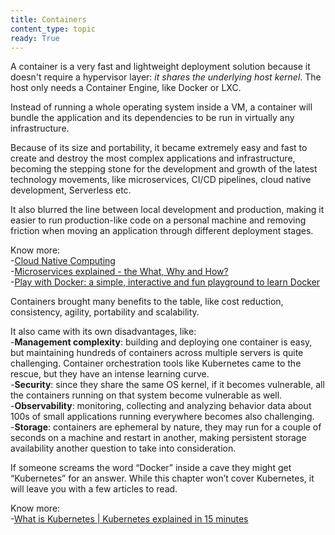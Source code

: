 ```yaml
---
title: Containers
content_type: topic
ready: True
---
```


A container is a very fast and lightweight deployment solution because it doesn't require a hypervisor layer: *it shares the underlying host kernel*. The host only needs a Container Engine, like Docker or LXC.

Instead of running a whole operating system inside a VM, a container will bundle the application and its dependencies to be run in virtually any infrastructure.

Because of its size and portability, it became extremely easy and fast to create and destroy the most complex applications and infrastructure, becoming the stepping stone for the development and growth of the latest technology movements, like microservices, CI/CD pipelines, cloud native development, Serverless etc.

It also blurred the line between local development and production, making it easier to run production-like code on a personal machine and removing friction when moving an application through different deployment stages.

Know more:  
-[Cloud Native Computing](https://en.wikipedia.org/wiki/Cloud-native_computing)  
-[Microservices explained - the What, Why and How?](https://www.youtube.com/watch?v=rv4LlmLmVWk)  
-[Play with Docker: a simple, interactive and fun playground to learn Docker](https://labs.play-with-docker.com/)  

Containers brought many benefits to the table, like cost reduction, consistency, agility, portability and scalability.

It also came with its own disadvantages, like:  
-**Management complexity**: building and deploying one container is easy, but maintaining hundreds of containers across multiple servers is quite challenging. Container orchestration tools like Kubernetes came to the rescue, but they have an intense learning curve.  
-**Security**: since they share the same OS kernel, if it becomes vulnerable, all the containers running on that system become vulnerable as well.  
-**Observability**: monitoring, collecting and analyzing behavior data about 100s of small applications running everywhere becomes also challenging.  
-**Storage**: containers are ephemeral by nature, they may run for a couple of seconds on a machine and restart in another, making persistent storage availability another question to take into consideration.  

If someone screams the word “Docker” inside a cave they might get “Kubernetes” for an answer. While this chapter won’t cover Kubernetes, it will leave you with a few articles to read.

Know more:  
-[What is Kubernetes | Kubernetes explained in 15 minutes](https://www.youtube.com/watch?v=VnvRFRk_51k)  
